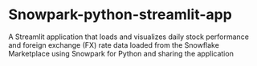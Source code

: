 # Snowpark-python-streamlit-app
A Streamlit application that loads and visualizes daily stock performance and foreign exchange (FX) rate data loaded from the Snowflake Marketplace using Snowpark for Python and sharing the application 

